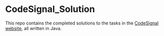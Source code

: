 # CodeSignal_Solution
This repo contains the completed solutions to the tasks in the [CodeSignal website](https://app.codesignal.com), all written in Java.
